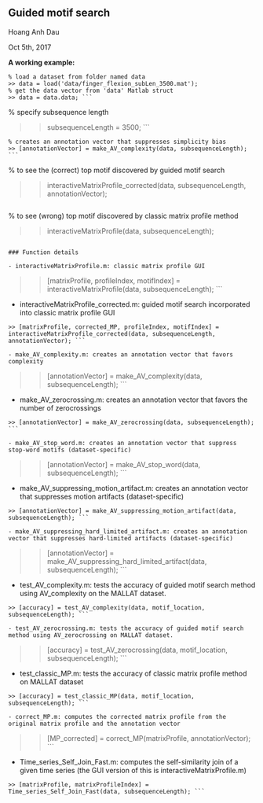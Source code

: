 ## Guided motif search
Hoang Anh Dau

Oct 5th, 2017

**A working example:**

```
% load a dataset from folder named data
>> data = load('data/finger_flexion_subLen_3500.mat');
% get the data vector from 'data' Matlab struct
>> data = data.data; ```
```
% specify subsequence length
>> subsequenceLength = 3500; ```
```
% creates an annotation vector that suppresses simplicity bias
>> [annotationVector] = make_AV_complexity(data, subsequenceLength); ```
```
% to see the (correct) top motif discovered by guided motif search
>> interactiveMatrixProfile_corrected(data, subsequenceLength, annotationVector);
```
```
% to see (wrong) top motif discovered by classic matrix profile method
>> interactiveMatrixProfile(data, subsequenceLength);
```

### Function details

- interactiveMatrixProfile.m: classic matrix profile GUI
```
>> [matrixProfile, profileIndex, motifIndex] = interactiveMatrixProfile(data, subsequenceLength); ```

- interactiveMatrixProfile_corrected.m: guided motif search incorporated into classic matrix profile GUI
```
>> [matrixProfile, corrected_MP, profileIndex, motifIndex] = interactiveMatrixProfile_corrected(data, subsequenceLength, annotationVector); ```

- make_AV_complexity.m: creates an annotation vector that favors complexity
```
>> [annotationVector] = make_AV_complexity(data, subsequenceLength); ```

- make_AV_zerocrossing.m: creates an annotation vector that favors the number of zerocrossings
```
>> [annotationVector] = make_AV_zerocrossing(data, subsequenceLength); ```

- make_AV_stop_word.m: creates an annotation vector that suppress stop-word motifs (dataset-specific)
```
>> [annotationVector] = make_AV_stop_word(data, subsequenceLength); ```

- make_AV_suppressing_motion_artifact.m: creates an annotation vector that suppresses motion artifacts (dataset-specific)
```
>> [annotationVector] = make_AV_suppressing_motion_artifact(data, subsequenceLength); ```

- make_AV_suppressing_hard_limited_artifact.m: creates an annotation vector that suppresses hard-limited artifacts (dataset-specific)
```
>> [annotationVector] = make_AV_suppressing_hard_limited_artifact(data, subsequenceLength); ```

- test_AV_complexity.m: tests the accuracy of guided motif search method using AV_complexity on the MALLAT dataset.
```
>> [accuracy] = test_AV_complexity(data, motif_location, subsequenceLength); ```

- test_AV_zerocrossing.m: tests the accuracy of guided motif search method using AV_zerocrossing on MALLAT dataset.
```
>> [accuracy] = test_AV_zerocrossing(data, motif_location, subsequenceLength); ```

- test_classic_MP.m: tests the accuracy of classic matrix profile method on MALLAT dataset
```
>> [accuracy] = test_classic_MP(data, motif_location, subsequenceLength); ```

- correct_MP.m: computes the corrected matrix profile from the original matrix profile and the annotation vector
```
>> [MP_corrected] = correct_MP(matrixProfile, annotationVector); ```

- Time_series_Self_Join_Fast.m: computes the self-similarity join of a given time series (the GUI version of this is interactiveMatrixProfile.m)
```
>> [matrixProfile, matrixProfileIndex] = Time_series_Self_Join_Fast(data, subsequenceLength); ```
